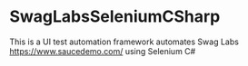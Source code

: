 # SwagLabsSeleniumCSharp
This is a  UI test automation framework automates Swag Labs https://www.saucedemo.com/ using Selenium C#
